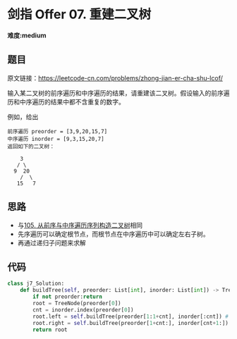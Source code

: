 # 剑指 Offer 07. 重建二叉树
**难度:medium**
## 题目
原文链接：https://leetcode-cn.com/problems/zhong-jian-er-cha-shu-lcof/

输入某二叉树的前序遍历和中序遍历的结果，请重建该二叉树。假设输入的前序遍历和中序遍历的结果中都不含重复的数字。

例如，给出
```
前序遍历 preorder = [3,9,20,15,7]
中序遍历 inorder = [9,3,15,20,7]
返回如下的二叉树：

    3
   / \
  9  20
    /  \
   15   7
```

## 思路
* 与[105. 从前序与中序遍历序列构造二叉树](https://github.com/czzbb/leetcode-python/blob/master/code/0105-%E4%BB%8E%E5%89%8D%E5%BA%8F%E4%B8%8E%E4%B8%AD%E5%BA%8F%E9%81%8D%E5%8E%86%E5%BA%8F%E5%88%97%E6%9E%84%E9%80%A0%E4%BA%8C%E5%8F%89%E6%A0%91.MD)相同
* 先序遍历可以确定根节点，而根节点在中序遍历中可以确定左右子树。
* 再通过递归子问题来求解

## 代码
```python
class j7_Solution:
    def buildTree(self, preorder: List[int], inorder: List[int]) -> TreeNode:
        if not preorder:return
        root = TreeNode(preorder[0])
        cnt = inorder.index(preorder[0])
        root.left = self.buildTree(preorder[1:1+cnt], inorder[:cnt]) # 左子树子问题
        root.right = self.buildTree(preorder[1+cnt:], inorder[cnt+1:]) # 右子树子问题
        return root
```
